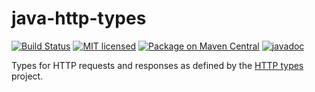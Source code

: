 # java-http-types
[![Build Status](https://github.com/Meeshkan/java-http-types/workflows/Java%20CI/badge.svg)](https://github.com/Meeshkan/java-http-types/actions?query=workflow%3A%22Java+CI%22)
[![MIT licensed](http://img.shields.io/:license-MIT-blue.svg)](LICENSE)
[![Package on Maven Central](https://img.shields.io/maven-central/v/com.meeshkan/http-types)](https://search.maven.org/artifact/com.meeshkan.http-types/)
[![javadoc](https://www.javadoc.io/badge/com.meeshkan/http-types.svg)](https://www.javadoc.io/doc/com.meeshkan/http-types)

Types for HTTP requests and responses as defined by the [HTTP types](https://meeshkan.github.io/http-types/) project.
